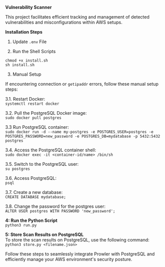 **Vulnerability Scanner**

This project facilitates efficient tracking and management of detected vulnerabilities and misconfigurations within AWS setups.

**Installation Steps**

1. Update `.env` File

2. Run the Shell Scripts  

`chmod +x install.sh`  
`sh install.sh`

3. Manual Setup 

If encountering connection or `getipaddr` errors, follow these manual setup steps:

3.1. Restart Docker:  
   `systemctl restart docker`

3.2. Pull the PostgreSQL Docker image:  
   `sudo docker pull postgres`

3.3 Run PostgreSQL container:  
   `sudo docker run -d --name my-postgres -e POSTGRES_USER=postgres -e POSTGRES_PASSWORD=new_password -e POSTGRES_DB=mydatabase -p 5432:5432 postgres`

3.4. Access the PostgreSQL container shell:  
   `sudo docker exec -it <container-id/name> /bin/sh`

3.5. Switch to the PostgreSQL user:  
   `su postgres`

3.6. Access PostgreSQL:  
   `psql`

3.7. Create a new database:  
   `CREATE DATABASE mydatabase;`

3.8. Change the password for the postgres user:  
   `ALTER USER postgres WITH PASSWORD 'new_password';`

**4: Run the Python Script**  
`python3 run.py`

**5: Store Scan Results on PostgreSQL**  
To store the scan results on PostgreSQL, use the following command:
`python3 store.py <filename.json>`

Follow these steps to seamlessly integrate Prowler with PostgreSQL and efficiently manage your AWS environment's security posture.
